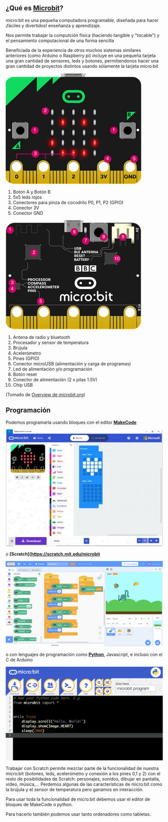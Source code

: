 
## ¿Qué es [Microbit](http://microbit.org)?

micro:bit es una pequeña computadora programable, diseñada para hacer ¡fáciles y divertidos! enseñanza y aprendizaje.

Nos permite trabajar la computción física (haciendo tangible y "tocable") y el pensamiento computacional de una forma sencilla

Beneficiada de la experiencia de otros muchos sistemas similares anteriores (como Arduino o Raspberry pi) incluye en una pequeña tarjeta una gran cantidad de sensores, leds y botones, permitiendonos hacer una gran cantidad de proyectos distintos usando sólamente la tarjeta micro:bit


![microbit front](./images/micro:bit_front.png)
1. Botón A y Botón B
1. 5x5 leds rojos
1. Conectores para pinza de cocodrilo P0, P1, P2 (GPIO)
1. Conector 3V
1. Conector GND

![microbit back](./images/micro:bit_back.png)
1. Antena de radio y bluetooth
1. Procesador y sensor de temperatura
1. Brújula
1. Acelerómetro
1. Pines (GPIO)
1. Conector microUSB (alimentación y carga de programas)
1. Led de alimentación y/o programación
1. Botón reset
1. Conector de alimentación (2 x pilas 1.5V)
1. Chip USB

(Tomado de [Overview de microbit.org](https://microbit.org/get-started/user-guide/overview/))


## Programación

Podemos programarla usando bloques con el editor **[MakeCode](https://makecode.microbit.org)**

![MakeCode](./images/Makecode.jpeg)

o **[Scratch](https://scratch.mit.edu/microbit**

![Scratch](./images/scratch_miicrobit.png)

o con lenguajes de programación como **[Python](https://python.microbit.org/v/2)**, Javascript,  e incluso con el C de Arduino

![micropython para microbit](./images/pyeditor.png)

Trabajar con Scratch permite mezclar parte de la funcionalidad de nuestra micro:bit (botones, leds, acelerómetro y conexión a los pines 0,1 y 2) con el resto de posibilidades de Scratch: personajes, sonidos, dibujar en pantalla, vídeo, música,... Perdemos algunas de las características de micro:bit como la brújula y el sensor de temperatura pero ganamos en interacción.

Para usar toda la funcionalidad de micro:bit debemos usar el editor de bloques de MakeCode o python.

Para hacerlo también podemos usar tanto ordenadores como tabletas.
